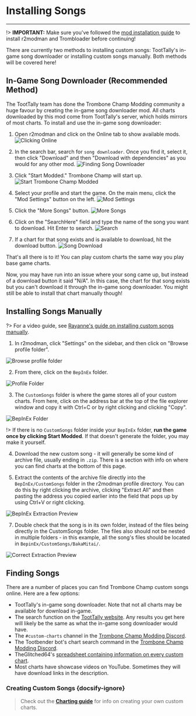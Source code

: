 # Installing Songs
---
!> **IMPORTANT:** Make sure you've followed the [mod installation guide](installing-r2modman) to install r2modman and Trombloader before continuing!

There are currently two methods to installing custom songs: TootTally's in-game song downloader or installing custom songs manually. Both methods will be covered here!

## In-Game Song Downloader (Recommended Method)

The TootTally team has done the Trombone Champ Modding community a huge favour by creating the in-game song downloader mod. All charts downloaded by this mod come from TootTally's server, which holds mirrors of most charts. To install and use the in-game song downloader:

1. Open r2modman and click on the Online tab to show available mods. ![Clicking Online](../docs/files/r2modman-install/selectonline.png)

2. In the search bar, search for `song downloader`. Once you find it, select it, then click "Download" and then "Download with dependencies" as you would for any other mod. ![Finding Song Downloader](../docs/files/songdownloader/findingsongdownloader.jpg)

3. Click "Start Modded." Trombone Champ will start up. ![Start Trombone Champ Modded](../docs/files/r2modman-install/startmodded.png)

4. Select your profile and start the game. On the main menu, click the "Mod Settings" button on the left. ![Mod Settings](../docs/files/songdownloader/modsettings.jpg)

5. Click the "More Songs" button. ![More Songs](../docs/files/songdownloader/moresongs.jpg)

6. Click on the "SearchHere" field and type the name of the song you want to download. Hit Enter to search. ![Search](../docs/files/songdownloader/search.jpg)

7. If a chart for that song exists and is available to download, hit the download button. ![Song Download](../docs/files/songdownloader/songdownload.jpg)

That's all there is to it! You can play custom charts the same way you play base game charts.

Now, you may have run into an issue where your song came up, but instead of a download button it said "N/A". In this case, the chart for that song exists but you can't download it through the in-game song downloader. You might still be able to install that chart manually though!

## Installing Songs Manually

?> For a video guide, see [Rayanne's guide on installing custom songs manually](https://www.youtube.com/watch?v=p0rud1uJ0o0).

1. In r2modman, click "Settings" on the sidebar, and then click on "Browse profile folder".

![Browse profile folder](../docs/files/r2modman-install/browseprofile.png)

2. From there, click on the `BepInEx` folder.

![Profile Folder](../docs/files/r2modman-install/profilefolder.png)

3. The `CustomSongs` folder is where the game stores all of your custom charts. From here, click on the address bar at the top of the file explorer window and copy it with Ctrl+C or by right clicking and clicking "Copy".

![BepInEx Folder](../docs/files/r2modman-install/bepinexfolder.png)

!> If there is no `CustomSongs` folder inside your `BepInEx` folder, **run the game once by clicking Start Modded**. If that doesn't generate the folder, you may make it yourself.

4. Download the new custom song - it will generally be some kind of archive file, usually ending in `.zip`. There is a section with info on where you can find charts at the bottom of this page.

6. Extract the contents of the archive file directly into the `BepInEx/CustomSongs` folder in the r2modman profile directory. You can do this by right clicking the archive, clicking "Extract All" and then pasting the address you copied earlier into the field that pops up by using Ctrl+V or right clicking.

![BepInEx Extraction Preview](../docs/files/customsongextract.png)

7. Double check that the song is in its own folder, instead of the files being directly in the CustomSongs folder. The files also should not be nested in multiple folders - in this example, all the song's files should be located in `BepinEx/CustomSongs/BakaMitai/`.

![Correct Extraction Preview](../docs/files/customsongcorrect.png)

## Finding Songs

There are a number of places you can find Trombone Champ custom songs online. Here are a few options:
- TootTally's in-game song downloader. Note that not all charts may be available for download in-game.
- The search function on the [TootTally website](https://toottally.com/search/). Any results you get here will likely be the same as what the in-game song downloader would have.
- The `#custom-charts` channel in the [Trombone Champ Modding Discord](https://discord.gg/KVzKRsbetJ).
- The Tootbender bot's chart search command in the [Trombone Champ Modding Discord](https://discord.gg/KVzKRsbetJ).
- TheGlitched64's [spreadsheet containing information on every custom chart](https://docs.google.com/spreadsheets/d/1xpoUnHdSJFqOQEK_637-HCECYtJsgK91oY4dRuDMtik/edit?usp=sharing).
- Most charts have showcase videos on YouTube. Sometimes they will have download links in the description.

### Creating Custom Songs {docsify-ignore}

> Check out the [**Charting guide**](creating-charts) for info on creating your own custom charts.
